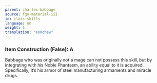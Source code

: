 ```yaml
---
parent: charles-babbage
source: fgo-material-iii
id: class-skills
language: en
weight: 1
translation: "Konchew"
---
```


### Item Construction (False): A

Babbage who was originally not a mage can not possess this skill, but by integrating with his Noble Phantasm, an ability equal to it is acquired. Specifically, it’s his armor of steel manufacturing armaments and miracle drugs.
